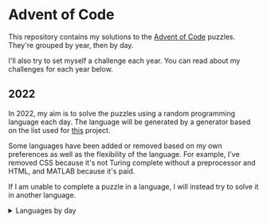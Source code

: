 # Advent of Code

This repository contains my solutions to the
[Advent of Code](https://adventofcode.com/) puzzles. They're grouped by year,
then by day.

I'll also try to set myself a challenge each year. You can read about my
challenges for each year below.

## 2022

In 2022, my aim is to solve the puzzles using a random programming language
each day. The language will be generated by a generator based on the list used
for [this](https://perchance.org/programming-languge) project.

Some languages have been added or removed based on my own preferences as well
as the flexibility of the language. For example, I've removed CSS because it's
not Turing complete without a preprocessor and HTML, and MATLAB because it's
paid.

If I am unable to complete a puzzle in a language, I will instead try to solve
it in another language.

<details>
<summary>Languages by day</summary>

| Day | Randomised Language          | Notes                                                                                                                                                                                                                                                    |
|-----|------------------------------|----------------------------------------------------------------------------------------------------------------------------------------------------------------------------------------------------------------------------------------------------------|
| 1   | [Awk](./2022/day_1)          |                                                                                                                                                                                                                                                          |
| 2   | [Scratch](./2022/day_2)      |                                                                                                                                                                                                                                                          |
| 3   | [Ladder Logic](./2022/day_3) | Ladder Logic doesn't have great support for text manipulation.<br>Completed day 3 in Python                                                                                                                                                              |
| 4   | [JavaScript](./2022/day_4)   |                                                                                                                                                                                                                                                          |
| 5   | [AutoIt](./2022/day_5)       | I missed quite a few days due to other engagements, so I completed the next few in Python to get them done on the same day                                                                                                                               |
| 6   | [ABAP](./2022/day_6)         | Completed in Python                                                                                                                                                                                                                                      |
| 7   | [Lua](./2022/day_7)          | Completed in Python. I really enjoyed this challenge, though!                                                                                                                                                                                            |
| 8   | [Ada](./2022/day_8)          | Completed in Python. This one caused me more trouble than I care to admit!                                                                                                                                                                               |
| 9   | [CoffeeScript](./2022/day_9) | Completed in Python. I actually found part 2 of this one quite difficult! Got there in the end though, with the help of a handy debug renderer                                                                                                           |
| 10  | [Objective-C](./2022/day_10) | Completed in Python. I really enjoyed this one! I thought the concept was really interesting.                                                                                                                                                            |
| 11  | [Prolog](./2022/day_10)      | Completed in Python. This was really, really tricky to get part 2. I eventually read about [the congruence modulo](https://www.khanacademy.org/computing/computer-science/cryptography/modarithmetic/a/congruence-modulo) and got it figured out though. |
| 12  | [C#](./2022/day_12)          | I'm not sure I'm going to be able to do any new languages. This one took me a few goes, and I tried a DFS and A* before trying BFS. I left my A* attempt in the repo for funsies!                                                                        |
| 13  | [Rust](./2022/day_13)        | I'm learning Rust at the moment, so I would have <em>loved</em> to do it in Rust, but I didn't have much time. I found it quite simple in Python, and would like to try re-implementing in Rust in the future.                                           |
| 14  | [Scheme](./2022/day_14)      | Completed in Python.                                                                                                                                                                                                                                     |

</details>

